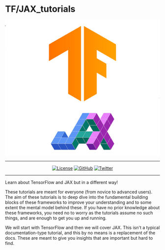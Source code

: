 # TF/JAX_tutorials

<div align='center'>

<img src='static/combined_logo.png'>
<br>

---

[![License](https://img.shields.io/badge/license-MIT-brightgreen)](https://github.com/AakashKumarNain/TF_JAX_tutorials/blob/main/LICENSE)
[![GitHub](https://img.shields.io/github/stars/AakashKumarNain/TF_JAX_tutorials?color=yellowgreen&logo=github)](https://github.com/AakashKumarNain/TF_JAX_tutorials)
[![Twitter](https://img.shields.io/twitter/follow/A_K_Nain?style=social)](https://twitter.com/A_K_Nain)

---

</div>

Learn about TensorFlow and JAX but in a different way!

These tutorials are meant for everyone (from novice to advanced users). The aim of these tutorials is to deep dive into the fundamental building blocks of these frameworks to improve your understanding and to some extent the mental model behind these. If you have no prior knowledge about these frameworks, you need no to worry as the tutorials assume no such things, and are enough to get you up and running.

We will start with TensorFlow and then we will cover JAX. This isn't a typical  documentation-type tutorial, and this by no means is a replacement of the docs. These are meant to give you insights that are important but hard to find.
